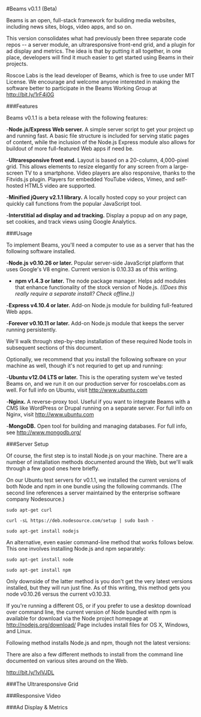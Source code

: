 #Beams v0.1.1 (Beta)

Beams is an open, full-stack framework for building media websites, including news sites, blogs, video apps, and so on. 

This version consolidates what had previously been three separate code repos -- a server module, an ultraresponsive front-end grid, and a plugin for ad display and metrics. The idea is that by putting it all together, in one place, developers will find it much easier to get started using Beams in their projects.

Roscoe Labs is the lead developer of Beams, which is free to use under MIT License. We encourage and welcome anyone interested in making the software better to participate in the Beams Working Group at http://bit.ly/1rF4j0G

###Features

Beams v0.1.1 is a beta release with the following features:

-**Node.js/Express Web server.** A simple server script to get your project up and running fast. A basic file structure is included for serving static pages of content, while the inclusion of the Node.js Express module also allows for buildout of more full-featured Web apps if need be.

-**Ultraresponsive front end.** Layout is based on a 20-column, 4,000-pixel grid. This allows elements to resize elegantly for any screen from a large-screen TV to a smartphone. Video players are also responsive, thanks to the Fitvids.js plugin. Players for embedded YouTube videos, Vimeo, and self-hosted HTML5 video are supported.

-**Minified jQuery v2.1.1 library.** A locally hosted copy so your project can quickly call functions from the popular JavaScript tool.

-**Interstitial ad display and ad tracking.**  Display a popup ad on any page, set cookies, and track views using Google Analytics.

###Usage

To implement Beams, you'll need a computer to use as a server that has the following software installed.

-**Node.js v0.10.26 or later.** Popular server-side JavaScript platform that uses Google's V8 engine. Current version is 0.10.33 as of this writing.

- **npm v1.4.3 or later.** The node package manager. Helps add modules that enhance functionality of the stock version of Node.js. *((Does this really require a separate install? Check offline.))*

-**Express v4.10.4 or later.** Add-on Node.js module for building full-featured Web apps.

-**Forever v0.10.11 or later.** Add-on Node.js module that keeps the server running persistently.

We'll walk through step-by-step installation of these required Node tools in subsequent sections of this document.

Optionally, we recommend that you install the following software on your machine as well, though it's not requried to get up and running:

-**Ubuntu v12.04 LTS or later.** This is the operating system we've tested Beams on, and we run it on our production server for roscoelabs.com as well. For full info on Ubuntu, visit http://www.ubuntu.com 

-**Nginx.** A reverse-proxy tool. Useful if you want to integrate Beams with a CMS like WordPress or Drupal running on a separate server. For full info on Nginx, visit http://www.ubuntu.com

-**MongoDB.** Open tool for building and managing databases. For full info, see http://www.mongodb.org/

###Server Setup

Of course, the first step is to install Node.js on your machine. There are a number of installation methods documented around the Web, but we'll walk through a few good ones here briefly. 

On our Ubuntu test servers for v0.1.1, we installed the current versions of both Node and npm in one bundle using the following commands. (The second line references a server maintained by the enterprise software company Nodesource.)

`sudo apt-get curl`

`curl -sL https://deb.nodesource.com/setup | sudo bash -`

`sudo apt-get install nodejs`

An alternative, even easier command-line method that works follows below. This one involves installing Node.js and npm separately:

`sudo apt-get install node`

`sudo apt-get install npm`

Only downside of the latter method is you don't get the very latest versions installed, but they will run just fine. As of this writing, this method gets you node v0.10.26 versus the current v0.10.33.

If you're running a different OS, or if you prefer to use a desktop download over command line, the current version of Node bundled with npm is available for download via the Node project homepage at http://nodejs.org/download/  Page includes install files for OS X, Windows, and Linux.





Following method installs Node.js and npm, though not the latest versions:














There are also a few different methods to install from the command line documented on various sites around on the Web. 

http://bit.ly/1vlVJDL



###The Ultraresponsive Grid

###Responsive Video

###Ad Display & Metrics
